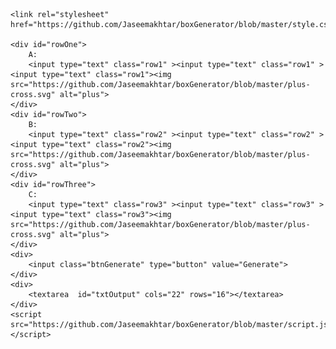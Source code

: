 
    <link rel="stylesheet" href="https://github.com/Jaseemakhtar/boxGenerator/blob/master/style.css">

    <div id="rowOne">
        A: 
        <input type="text" class="row1" ><input type="text" class="row1" ><input type="text" class="row1"><img src="https://github.com/Jaseemakhtar/boxGenerator/blob/master/plus-cross.svg" alt="plus">
    </div>
    <div id="rowTwo">
        B: 
        <input type="text" class="row2" ><input type="text" class="row2" ><input type="text" class="row2"><img src="https://github.com/Jaseemakhtar/boxGenerator/blob/master/plus-cross.svg" alt="plus">
    </div>
    <div id="rowThree">
        C: 
        <input type="text" class="row3" ><input type="text" class="row3" ><input type="text" class="row3"><img src="https://github.com/Jaseemakhtar/boxGenerator/blob/master/plus-cross.svg" alt="plus">
    </div>
    <div>
        <input class="btnGenerate" type="button" value="Generate">
    </div>
    <div>
        <textarea  id="txtOutput" cols="22" rows="16"></textarea>
    </div>
    <script src="https://github.com/Jaseemakhtar/boxGenerator/blob/master/script.js"></script>

